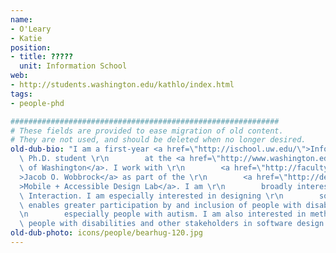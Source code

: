 ```yaml
---
name:
- O'Leary
- Katie
position:
- title: ?????
  unit: Information School
web:
- http://students.washington.edu/kathlo/index.html
tags:
- people-phd

############################################################
# These fields are provided to ease migration of old content.
# They are not used, and should be deleted when no longer desired.
old-dub-bio: "I am a first-year <a href=\"http://ischool.uw.edu/\">Information School</a>\
  \ Ph.D. student \r\n        at the <a href=\"http://www.washington.edu/\">University\
  \ of Washington</a>. I work with \r\n        <a href=\"http://faculty.washington.edu/wobbrock/\"\
  >Jacob O. Wobbrock</a> as part of the \r\n        <a href=\"http://depts.washington.edu/madlab/\"\
  >Mobile + Accessible Design Lab</a>. I am \r\n        broadly interested in Human-Computer\
  \ Interaction. I am especially interested in designing \r\n        software that\
  \ enables greater participation by and inclusion of people with disabilities, \r\
  \n        especially people with autism. I am also interested in methods for engaging\
  \ people with disabilities and other stakeholders in software design."
old-dub-photo: icons/people/bearhug-120.jpg
---
```

